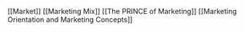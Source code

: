 [[Market]]
[[Marketing Mix]]
[[The PRINCE of Marketing]]
[[Marketing Orientation and Marketing Concepts]]

